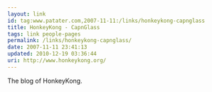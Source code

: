 ```yaml
---
layout: link
id: tag:www.patater.com,2007-11-11:/links/honkeykong-capnglass
title: HonkeyKong - CapnGlass
tags: link people-pages
permalink: /links/honkeykong-capnglass/
date: 2007-11-11 23:41:13
updated: 2010-12-19 03:36:44
uri: http://www.honkeykong.org/
---
```

The blog of HonkeyKong.
